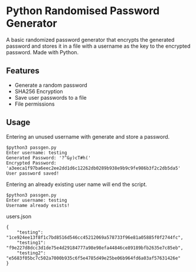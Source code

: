 
# Python Randomised Password Generator

A basic randomized password generator that encrypts the generated password and stores it in a file with a username as the key to the encrypted password. Made with Python.

## Features

- Generate a random password
- SHA256 Encryption
- Save user passwords to a file
- File permissions

## Usage

Entering an unused username with generate and store a password.
<br />
```console
$python3 passgen.py
Enter username: testing 
Generated Password: '?^&y)cT#h('
Encrypted Password: 'a3eeca1f97ba6eec2ee2dd1d6c12262db0289b938e9b9c9fe986b3f2c2db5da5'
User password saved!
```

Entering an already existing user name will end the script.
<br />
```console
$python3 passgen.py
Enter username: testing
Username already exists!
```

users.json
<br />
```
{
	"testing": "1ce924ee13f8f1c7bd8516d546cc45212069a578733f96e81a05885f0f2744fc", 
	"testing1": "f9e227d8dcc3d1de75e4d29184777a98e98efa44846ce89189bfb2635e7c85eb", 
	"testing2": "e5683f05bc7c502a7000b935c6f5e4785d49e25be06b964fd6a03af57631426e"
}
```

